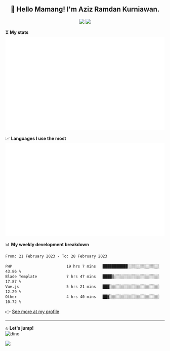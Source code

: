 <h2 align="center">👋 Hello Mamang! I'm Aziz Ramdan Kurniawan.</h2>  
<p align="center">
  <img src="https://komarev.com/ghpvc/?username=azizramdan">
  <img src="https://wakatime.com/badge/user/90056fa0-4c31-4eca-954e-2a3ac05896f9.svg">
</p>
    
⏳ **My stats**  
![](https://raw.githubusercontent.com/azizramdan/github-stats/master/generated/overview.svg#gh-dark-mode-only)

📈 **Languages I use the most**  
![](https://raw.githubusercontent.com/azizramdan/github-stats/master/generated/languages.svg#gh-dark-mode-only)

📊 **My weekly development breakdown**
<!--START_SECTION:waka-->

```text
From: 21 February 2023 - To: 28 February 2023

PHP                        19 hrs 7 mins   ███████████░░░░░░░░░░░░░░   43.86 %
Blade Template             7 hrs 47 mins   ████▒░░░░░░░░░░░░░░░░░░░░   17.87 %
Vue.js                     5 hrs 21 mins   ███░░░░░░░░░░░░░░░░░░░░░░   12.29 %
Other                      4 hrs 40 mins   ██▓░░░░░░░░░░░░░░░░░░░░░░   10.72 %
```

<!--END_SECTION:waka-->
👉 [See more at my profile](https://wakatime.com/@azizramdan)
***
🔝 **Let's jump!**  
![dino](https://raw.githubusercontent.com/azizramdan/azizramdan/master/dino.gif)  

![](https://hit.yhype.me/github/profile?user_id=27954794)
